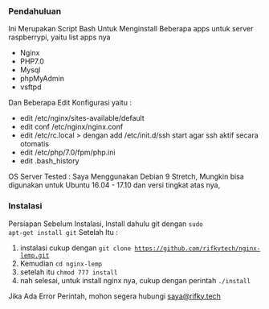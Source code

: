 ### Pendahuluan
Ini Merupakan Script Bash Untuk Menginstall Beberapa apps untuk server raspberrypi, yaitu list apps nya
* Nginx
* PHP7.0
* Mysql
* phpMyAdmin
* vsftpd

Dan Beberapa Edit Konfigurasi yaitu :
* edit /etc/nginx/sites-available/default
* edit conf /etc/nginx/nginx.conf
* edit /etc/rc.local > dengan add /etc/init.d/ssh start agar ssh aktif secara otomatis
* edit /etc/php/7.0/fpm/php.ini
* edit .bash_history

OS Server Tested : Saya Menggunakan Debian 9 Stretch, Mungkin bisa digunakan untuk Ubuntu 16.04 - 17.10
dan versi tingkat atas nya,

### Instalasi 
Persiapan Sebelum Instalasi, Install dahulu git dengan <code>sudo apt-get install git</code>
Setelah Itu  :

1. instalasi cukup dengan <code>git clone https://github.com/rifkytech/nginx-lemp.git</code>
2. Kemudian <code>cd nginx-lemp</code>
3. setelah itu <code>chmod 777 install</code>
4. nah selesai, untuk install nginx nya, cukup dengan perintah <code>./install</code>


Jika Ada Error Perintah, mohon segera hubungi saya@rifky.tech

